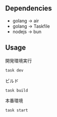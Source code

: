 ## Dependencies

- golang -> air
- golang -> Taskfile
- nodejs -> bun

## Usage

開発環境実行

```bash
task dev
```

ビルド

```bash
task build
```

本番環境

```bash
task start
```
